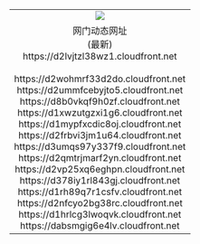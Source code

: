 ﻿<table>
  <tr></tr>
  <tr><td colspan=2 align=center><img src="https://d2lvjtzl38wz1.cloudfront.net/Up/oGate.jpg" /></td></tr>
  <tr><td colspan=2 align=center>网门动态网址<br/>(最新)
<br>https://d2lvjtzl38wz1.cloudfront.net
<br/>
<br>https://d2wohmrf33d2do.cloudfront.net
<br>https://d2ummfcebyjto5.cloudfront.net
<br>https://d8b0vkqf9h0zf.cloudfront.net
<br>https://d1xwzutgzxi1g6.cloudfront.net
<br>https://d1mypfxcdic8oj.cloudfront.net
<br>https://d2frbvi3jm1u64.cloudfront.net
<br>https://d3umqs97y337f9.cloudfront.net
<br>https://d2qmtrjmarf2yn.cloudfront.net
<br>https://d2vp25xq6eghpn.cloudfront.net
<br>https://d378iy1rl843gj.cloudfront.net
<br>https://d1rh89q7r1csfv.cloudfront.net
<br>https://d2nfcyo2bg38rc.cloudfront.net
<br>https://d1hrlcg3lwoqvk.cloudfront.net
<br>https://dabsmgig6e4lv.cloudfront.net
    </td>
  </tr>
</table>
